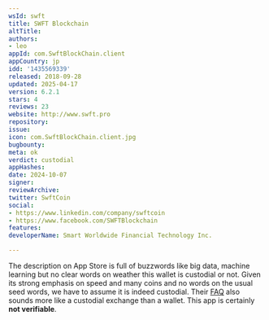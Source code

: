 ```yaml
---
wsId: swft
title: SWFT Blockchain
altTitle: 
authors:
- leo
appId: com.SwftBlockChain.client
appCountry: jp
idd: '1435569339'
released: 2018-09-28
updated: 2025-04-17
version: 6.2.1
stars: 4
reviews: 23
website: http://www.swft.pro
repository: 
issue: 
icon: com.SwftBlockChain.client.jpg
bugbounty: 
meta: ok
verdict: custodial
appHashes: 
date: 2024-10-07
signer: 
reviewArchive: 
twitter: SwftCoin
social:
- https://www.linkedin.com/company/swftcoin
- https://www.facebook.com/SWFTBlockchain
features: 
developerName: Smart Worldwide Financial Technology Inc.

---
```


The description on App Store is full of buzzwords like big data, machine
learning but no clear words on weather this wallet is custodial or not. Given
its strong emphasis on speed and many coins and no words on the usual seed words,
we have to assume it is indeed custodial. Their [FAQ](https://www.swft.pro/#/FAQ)
also sounds more like a custodial exchange than a wallet. This app is certainly
**not verifiable**.
